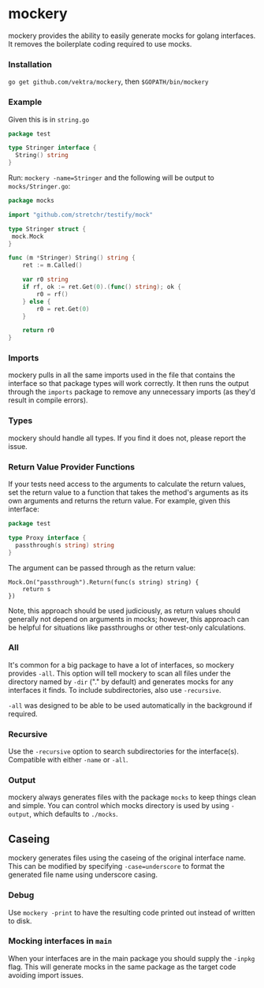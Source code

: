 mockery
=======

mockery provides the ability to easily generate mocks for golang interfaces. It removes
the boilerplate coding required to use mocks.

### Installation

`go get github.com/vektra/mockery`, then `$GOPATH/bin/mockery`

### Example

Given this is in `string.go`

```go
package test

type Stringer interface {
  String() string
}
```

Run: `mockery -name=Stringer` and the following will be output to `mocks/Stringer.go`:

```go
package mocks

import "github.com/stretchr/testify/mock"

type Stringer struct {
 mock.Mock
}

func (m *Stringer) String() string {
	ret := m.Called()

	var r0 string
	if rf, ok := ret.Get(0).(func() string); ok {
		r0 = rf()
	} else {
		r0 = ret.Get(0)
	}

	return r0
}
```

### Imports

mockery pulls in all the same imports used in the file that contains the interface so
that package types will work correctly. It then runs the output through the `imports`
package to remove any unnecessary imports (as they'd result in compile errors).

### Types

mockery should handle all types. If you find it does not, please report the issue.

### Return Value Provider Functions

If your tests need access to the arguments to calculate the return values,
set the return value to a function that takes the method's arguments as its own
arguments and returns the return value. For example, given this interface:

```go
package test

type Proxy interface {
  passthrough(s string) string
}
```

The argument can be passed through as the return value:

```
Mock.On("passthrough").Return(func(s string) string) {
    return s
})
```

Note, this approach should be used judiciously, as return values should generally 
not depend on arguments in mocks; however, this approach can be helpful for 
situations like passthroughs or other test-only calculations.

### All

It's common for a big package to have a lot of interfaces, so mockery provides `-all`.
This option will tell mockery to scan all files under the directory named by `-dir` ("." by default)
and generates mocks for any interfaces it finds. To include subdirectories, also use `-recursive`.

`-all` was designed to be able to be used automatically in the background if required.

### Recursive

Use the `-recursive` option to search subdirectories for the interface(s).
Compatible with either `-name` or `-all`.

### Output

mockery always generates files with the package `mocks` to keep things clean and simple.
You can control which mocks directory is used by using `-output`, which defaults to `./mocks`.

## Caseing

mockery generates files using the caseing of the original interface name.  This
can be modified by specifying `-case=underscore` to format the generated file
name using underscore casing.

### Debug

Use `mockery -print` to have the resulting code printed out instead of written to disk.

### Mocking interfaces in `main`

When your interfaces are in the main package you should supply the `-inpkg` flag.
This will generate mocks in the same package as the target code avoiding import issues.
